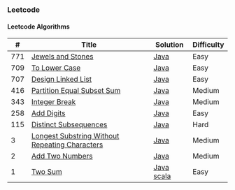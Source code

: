 ### Leetcode


#### Leetcode Algorithms
| # | Title | Solution | Difficulty |
|---| ----- | -------- | ---------- |
|771|[Jewels and Stones](https://leetcode.com/problems/jewels-and-stones/) | [Java](./java/771/JewelsAndStones.java)|Easy|
|709|[To Lower Case](https://leetcode.com/problems/to-lower-case/) | [Java](./java/709/ToLowerCase.java)|Easy|
|707|[Design Linked List](https://leetcode.com/problems/design-linked-list/) | [Java](./java/707/MyLinkedList.java)|Easy|
|416|[Partition Equal Subset Sum](https://leetcode.com/problems/partition-equal-subset-sum/) | [Java](./java/416/PartitionEqualSubsetSum.java)|Medium|
|343|[Integer Break](https://leetcode.com/problems/integer-break/) | [Java](./java/343/IntegerBreak.java)|Medium|
|258|[Add Digits](https://leetcode.com/problems/add-digits/) | [Java](./java/258/AddDigits.java)|Easy|
|115|[Distinct Subsequences](https://leetcode.com/problems/distinct-subsequences/) | [Java](./java/115/DistinctSubsequences.java)|Hard|
|3|[Longest Substring Without Repeating Characters](https://leetcode.com/problems/longest-substring-without-repeating-characters/) | [Java](./java/03/LengthOfLongestSubstring.java)|Medium|
|2|[Add Two Numbers](https://leetcode.com/problems/add-two-numbers/) | [Java](./java/02/AddTwoNumbers.java)|Medium|
|1|[Two Sum](https://leetcode.com/problems/two-sum) | [Java](./java/01/TwoSum.java) [scala](./scala/01/TwoSum.scala)|Easy|